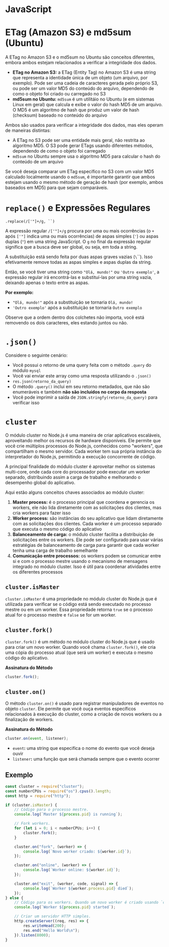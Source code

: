 # JavaScript



# ETag (Amazon S3) e md5sum (Ubuntu)

A ETag no Amazon S3 e o md5sum no Ubuntu são conceitos diferentes, embora ambos estejam relacionados a verificar a integridade dos dados.

- **ETag no Amazon S3:** a ETag (Entity Tag) no Amazon S3 é uma string que representa a identidade única de um objeto (um arquivo, por exemplo). Pode ser uma cadeia de caracteres gerada pelo próprio S3, ou pode ser um valor MD5 do conteúdo do arquivo, dependendo de como o objeto foi criado ou carregado no S3
- **md5sum no Ubuntu:** `md5sum` é um utilitáio no Ubuntu (e em sistemas Linux em geral) que calcula e exibe o valor do hash MD5 de um arquivo. O MD5 é um algoritmo de hash que produz um valor de hash (checksum) baseado no conteúdo do arquivo

Ambos são usados para verificar a integridade dos dados, mas eles operam de maneiras distintas:

- A ETag no S3 pode ser uma entidade mais geral, não restrita ao algoritmo MD5. O S3 pode gerar ETags usando diferentes métodos, dependendo de como o objeto foi carregado
- `md5sum` no Ubuntu sempre usa o algoritmo MD5 para calcular o hash do conteúdo de um arquivo

Se você deseja comparar um ETag específico no S3 com um valor MD5 calculado localmente usando o `md5sum`, é importante garantir que ambos estejam usando o mesmo método de geração de hash (por exemplo, ambos baseados em MD5) para que sejam comparáveis.

# `replace()` e Expressões Regulares

`.replace(/['"]+/g, ``)`

A expressão regular `/['"]+/g` procura por uma ou mais ocorrências (o `+` após `['"]` indica uma ou mais ocorrências) de aspas simples (`'`) ou aspas duplas (`"`) em uma string JavaScript. O `g` no final da expressão regular significa que a busca deve ser global, ou seja, em toda a string.

A substituição está sendo feita por duas aspas graves vazias (`\`\``). Isso efetivamente remove todas as aspas simples e aspas duplas da string.

Então, se você tiver uma string como `"Olá, mundo!"` ou `'Outro exemplo'`, a expressão regular irá encontrá-las e substituí-las por uma string vazia, deixando apenas o texto entre as aspas.

**Por exemplo:**

- `"Olá, mundo!"` após a substituição se tornaria `Olá, mundo!`
- `'Outro exemplo'` após a substituição se tornaria `Outro exemplo`

Observe que a ordem dentro dos colchetes não importa, você está removendo os dois caracteres, eles estando juntos ou não.

# `.json()`

Considere o seguinte cenário:

- Você possui o retorno de uma query feita com o método `.query` do módulo `mysql`
- Você vai enviar este array como uma resposta utilizando o `.json()`
- `res.json(retorno_da_query)`
- O método `.query()` inclui em seu retorno metadados, que não são enumeráveis e também **não são incluídos no corpo da resposta**
- Você pode imprimir a saída de `JSON.stringfy(retorno_da_query)` para verificar isso

# `cluster`

O módulo cluster no Node.js é uma maneira de criar aplicativos escaláveis, aproveitando melhor os recursos de hardware disponíveis. Ele permite que você crie múltiplos processos do Node.js, conhecidos como "workers", que compartilham o mesmo servidor. Cada worker tem sua própria instância do interpretador do Node.js, permitindo a execução concorrente de código.

A principal finalidade do módulo cluster é aproveitar melhor os sistemas multi-core, onde cada core do processador pode executar um worker separado, distribuindo assim a carga de trabalho e melhorando o desempenho global do aplicativo.

Aqui estão alguns conceitos chaves associados ao módulo cluster:

1. **Master process:** é o processo principal que coordena e gerencia os workers, ele não lida diretamente com as solicitações dos clientes, mas cria workers para fazer isso
2. **Worker process:** são instâncias do seu aplicativo que lidam diretamente com as solicitações dos clientes. Cada worker é um processo separado que executa o mesmo código do aplicativo
3. **Balanceamento de carga:** o módulo cluster facilita a distribuição de solicitações entre os workers. Ele pode ser configurado para usar várias estratégias de balanceamento de carga para garantir que cada worker tenha uma carga de trabalho semelhante
4. **Comunicação entre processos:** os workers podem se comunicar entre si e com o processo mestre usando o mecanismo de mensagens integrado no módulo cluster. Isso é útil para coordenar atividades entre os diferentes processos

## `cluster.isMaster`

`cluster.isMaster` é uma propriedade no módulo cluster do Node.js que é utilizada para verificar se o código está sendo executado no processo mestre ou em um worker. Essa propriedade retorna `true` se o processo atual for o processo mestre e `false` se for um worker.

## `cluster.fork()`

`cluster.fork()` é um método no módulo cluster do Node.js que é usado para criar um novo worker. Quando você chama `cluster.fork()`, ele cria uma cópia do processo atual (que será um worker) e executa o mesmo código do aplicativo.

**Assinatura do Método**

```JavaScript
cluster.fork();
```

## `cluster.on()`

O método `cluster.on()` é usado para registrar manipuladores de eventos no objeto `cluster`. Ele permite que você ouça eventos específicos relacionados à execução do cluster, como a criação de novos workers ou a finalização de workers.

**Assinatura do Método**

```JavaScript
cluster.on(event, listener);
```

- `event`**:** uma string que especifica o nome do evento que você deseja ouvir
- `listener`**:** uma função que será chamada sempre que o evento ocorrer

## Exemplo

```JavaScript
const cluster = require("cluster");
const numberCPUs = require("os").cpus().length;
const http = require("http");

if (cluster.isMaster) {
    // Código para o processo mestre.
    console.log(`Master ${process.pid} is running`);

    // Fork workers.
    for (let i = 0; i < numberCPUs; i++) {
        cluster.fork();
    }

    cluster.on("fork", (worker) => {
        console.log(`Novo worker criado: ${worker.id}`);
    });

    cluster.on("online", (worker) => {
        console.log(`Worker online: ${worker.id}`);
    });

    cluster.on("exit", (worker, code, signal) => {
        console.log(`Worker ${worker.process.pid} died`);
    });
} else {
    // Código para os workers. Quando um novo worker é criado usando `cluster.fork()`, ele executa o mesmo arquivo do código Node.js, mas a propriedade `cluster.isMaster` será `false` no contexto dos workers. Portanto, o código dentro do `else` é o que será executado pelos workers.
    console.log(`Worker ${process.pid} started`);

    // Criar um servidor HTTP simples.
    http.createServer((req, res) => {
        res.writeHead(200);
        res.end("Hello World\n");
    }).listen(8000);
}
```